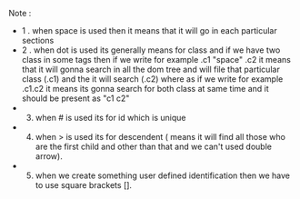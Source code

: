 Note :
*  1 . when space is used then it means that it will go in each particular sections
*  2 . when dot is used its generally means for class and if we have two class in some tags then if we write 
        for example .c1 "space" .c2 it means that it will gonna search in all the dom tree and will file that particular
        class (.c1) and the it will search (.c2)
        where as if we write for example .c1.c2 it means its gonna search for both class at same time and it should be
        present as "c1 c2"
*  3.  when # is used its for id which is unique
*  4.  when > is used its for descendent ( means it will find all those who are the first child and other than that and we can't used double arrow).
*  5.  when we create something user defined identification then we have to use square brackets [].
